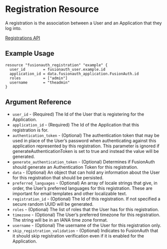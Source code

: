 # Registration Resource

A registration is the association between a User and an Application that they log into.

[Registrations API](https://fusionauth.io/docs/v1/tech/apis/registrations)

## Example Usage

```hcl
resource "fusionauth_registration" "example" {
  user_id        = fusionauth_user.example.id
  application_id = data.fusionauth_application.FusionAuth.id
  roles          = ["admin"]
  username       = "theadmin"
}
```

## Argument Reference

* `user_id` - (Required) The Id of the User that is registering for the Application.
* `application_id` - (Required) The Id of the Application that this registration is for.
* `authentication_token` - (Optional) The authentication token that may be used in place of the User’s password when authenticating against this application represented by this registration. This parameter is ignored if generateAuthenticationToken is set to true and instead the value will be generated.
* `generate_authentication_token` - (Optional) Determines if FusionAuth should generate an Authentication Token for this registration.
* `data` - (Optional) An object that can hold any information about the User for this registration that should be persisted.
* `preferred_languages` - (Optional) An array of locale strings that give, in order, the User’s preferred languages for this registration. These are important for email templates and other localizable text.
* `registration_id` - (Optional) The Id of this registration. If not specified a secure random UUID will be generated.
* `roles` - (Optional) The list of roles that the User has for this registration.
* `timezone` - (Optional) The User’s preferred timezone for this registration. The string will be in an IANA time zone format.
* `username` - (Optional) The username of the User for this registration only.
* `skip_registration_validation` - (Optional) Indicates to FusionAuth that it should skip registration verification even if it is enabled for the Application.
